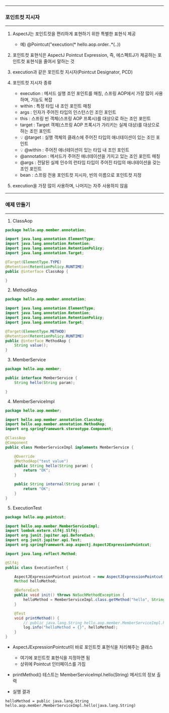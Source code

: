 -----
### 포인트컷 지시자
-----
1. AspectJ는 포인트컷을 편리하게 표현하기 위한 특별한 표현식 제공
   - 예) @Pointcut("execution(* hello.aop.order..*(..))
2. 포인트컷 표현식은 AspectJ Pointcut Expression, 즉, 에스펙트J가 제공하는 포인트컷 표현식을 줄여서 말하는 것
3. execution과 같은 포인트컷 지시자(Pointcut Designator, PCD)
4. 포인트컷 지시자 종류
   - execution : 메서드 실행 조인 포인트를 매칭, 스프링 AOP에서 가장 많이 사용하며, 기능도 복잡
   - within : 특정 타입 내 조인 포인트 매칭
   - args : 인자가 주어진 타입의 인스턴스인 조인 포인트
   - this : 스프링 빈 객체(스프링 AOP 프록시)를 대상으로 하는 조인 포인트
   - target : Target 객체(스프링 AOP 프록시가 가리키는 실제 대상)를 대상으로 하는 조인 포인트
   - 💡 @target : 실행 객체의 클래스에 주어진 타입의 애너테이션이 있는 조인 포인트
   - 💡 @within : 주어진 애너테이션이 있는 타입 내 조인 포인트
   - @annotation : 메서드가 주어진 애너테이션을 가지고 있는 조인 포인트 매칭
   - @args : 전달된 실제 인수의 런타임 타입이 주어진 타입의 애너테이션을 갖는 조인 포인트
   - bean : 스프링 전용 포인트컷 지시자, 빈의 이름으로 포인트컷 지정

5. execution을 가장 많이 사용하며, 나머지는 자주 사용하지 않음

-----
### 예제 만들기
-----
1. ClassAop
```java
package hello.aop.member.annotation;

import java.lang.annotation.ElementType;
import java.lang.annotation.Retention;
import java.lang.annotation.RetentionPolicy;
import java.lang.annotation.Target;

@Target(ElementType.TYPE)
@Retention(RetentionPolicy.RUNTIME)
public @interface ClassAop {

}
```

2. MethodAop
```java
package hello.aop.member.annotation;

import java.lang.annotation.ElementType;
import java.lang.annotation.Retention;
import java.lang.annotation.RetentionPolicy;
import java.lang.annotation.Target;

@Target(ElementType.METHOD)
@Retention(RetentionPolicy.RUNTIME)
public @interface MethodAop {
    String value();
}
```

3. MemberService
```java
package hello.aop.member;

public interface MemberService {
    String hello(String param);

}
```

4. MemberServiceImpl
```java
package hello.aop.member;

import hello.aop.member.annotation.ClassAop;
import hello.aop.member.annotation.MethodAop;
import org.springframework.stereotype.Component;

@ClassAop
@Component
public class MemberServiceImpl implements MemberService {

    @Override
    @MethodAop("test value")
    public String hello(String param) {
        return "OK";
    }

    public String internal(String param) {
        return "OK";
    }
}
```

5. ExecutionTest
```java
package hello.aop.pointcut;

import hello.aop.member.MemberServiceImpl;
import lombok.extern.slf4j.Slf4j;
import org.junit.jupiter.api.BeforeEach;
import org.junit.jupiter.api.Test;
import org.springframework.aop.aspectj.AspectJExpressionPointcut;

import java.lang.reflect.Method;

@Slf4j
public class ExecutionTest {

    AspectJExpressionPointcut pointcut = new AspectJExpressionPointcut();
    Method helloMethod;

    @BeforeEach
    public void init() throws NoSuchMethodException {
        helloMethod = MemberServiceImpl.class.getMethod("hello", String.class);
    }

    @Test
    void printMethod() {
        // public java.lang.String hello.aop.member.MemberServiceImpl.hello(java.lang.String)
        log.info("helloMethod = {}", helloMethod);
    }
}
```

  - AspectJExpressionPointcut이 바로 포인트컷 표현식을 처리해주는 클래스
    + 여기에 포인트컷 표현식을 지정하면 됨
    + 상위에 Pointcut 인터페이스를 가짐

  - printMethod() 테스트는 MemberServiceImpl.hello(String) 메서드의 정보 출력
  - 실행 결과
```
helloMethod = public java.lang.String hello.aop.member.MemberServiceImpl.hello(java.lang.String)
```
